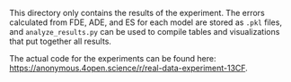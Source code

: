This directory only contains the results of the experiment.
The errors calculated from FDE, ADE, and ES for each model are stored as `.pkl` files, and `analyze_results.py` can be used to compile tables and visualizations that put together all results.

The actual code for the experiments can be found here: https://anonymous.4open.science/r/real-data-experiment-13CF.
